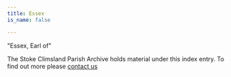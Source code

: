 ```yaml
---
title: Essex
is_name: false

---
```


"Essex, Earl of"


The Stoke Climsland Parish Archive holds material under this index entry. To find out more please [contact us](/contact/)
